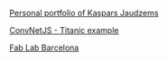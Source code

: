 [Personal portfolio of Kaspars Jaudzems](http://kaspars.co)

[ConvNetJS - Titanic example](https://github.com/kasparsj/convnetjs-titanic-example)

[Fab Lab Barcelona](https://fablabbcn.org)